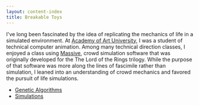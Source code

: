 ```yaml
---
layout: content-index
title: Breakable Toys
---
```


I've long been fascinated by the idea of replicating the mechanics of life in a simulated
environment. At [Academy of Art University](https://www.academyart.edu/), I was a student of
technical computer animation. Among many technical direction classes, I enjoyed a class using
[Massive](https://www.massivesoftware.com/), crowd simulation software that was originally developed
for the The Lord of the Rings trilogy. While the purpose of that software was more along the lines
of fascimile rather than simulation, I leaned into an understanding of crowd mechanics and favored
the pursuit of life simulations.

- [Genetic Algorithms](/artifacts/genetic-algorithms)
- [Simulations](/artifacts/simulations)
